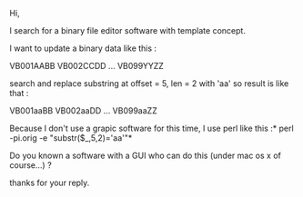Hi,

I search for a binary file editor software with template concept.

I want to update a binary data like this :
    
VB001AABB<cr>
VB002CCDD<cr>
...
VB099YYZZ<cr>

search and replace substring at offset = 5, len = 2 with 'aa' so result is like that :

    
VB001aaBB<cr>
VB002aaDD<cr>
...
VB099aaZZ<cr>


Because I don't use a grapic software for this time, I use perl like this :*
perl -pi.orig -e "substr($_,5,2)='aa'"*

Do you known a software with a GUI who can do this (under mac os x of course...) ?

thanks for your reply.
